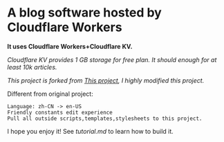 # A blog software hosted by Cloudflare Workers

**It uses Cloudflare Workers+Cloudflare KV.**

_Cloudflare KV provides 1 GB storage for free plan. It should enough for at least 10k articles._

_This project is forked from [This project](https://github.com/gdtool/cloudflare-workers-blog), I highly modified this project._

Different from original project:



```
Language: zh-CN -> en-US
Friendly constants edit experience
Pull all outside scripts,templates,stylesheets to this project.
```



I hope you enjoy it! See _tutorial.md_ to learn how to build it.